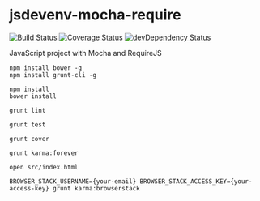 jsdevenv-mocha-require
======================

[![Build Status](https://travis-ci.org/larsthorup/jsdevenv-mocha-require.png)](https://travis-ci.org/larsthorup/jsdevenv-mocha-require) 
[![Coverage Status](https://coveralls.io/repos/larsthorup/jsdevenv-mocha-require/badge.png?branch=master)](https://coveralls.io/r/larsthorup/jsdevenv-mocha-require?branch=master) 
[![devDependency Status](https://david-dm.org/larsthorup/jsdevenv-mocha-require/dev-status.png)](https://david-dm.org/larsthorup/jsdevenv-mocha-require#info=devDependencies)

JavaScript project with Mocha and RequireJS

    npm install bower -g
    npm install grunt-cli -g
    
    npm install
    bower install
    
    grunt lint
    
    grunt test
    
    grunt cover
    
    grunt karma:forever
    
    open src/index.html
    
    BROWSER_STACK_USERNAME={your-email} BROWSER_STACK_ACCESS_KEY={your-access-key} grunt karma:browserstack
    